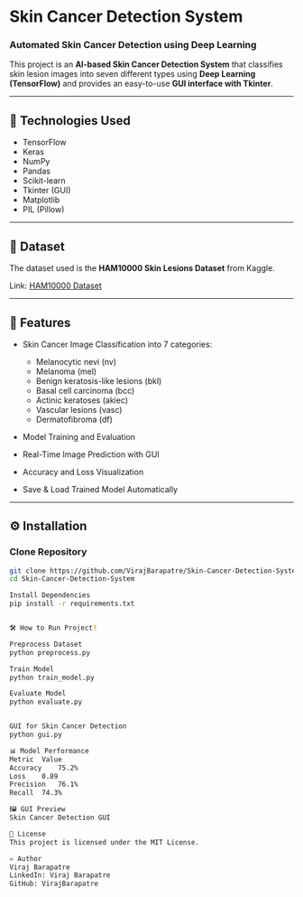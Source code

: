 # Skin Cancer Detection System
### Automated Skin Cancer Detection using Deep Learning

This project is an **AI-based Skin Cancer Detection System** that classifies skin lesion images into seven different types using **Deep Learning (TensorFlow)** and provides an easy-to-use **GUI interface with Tkinter**.

---

## 🧠 Technologies Used
- TensorFlow
- Keras
- NumPy
- Pandas
- Scikit-learn
- Tkinter (GUI)
- Matplotlib
- PIL (Pillow)

---

## 📌 Dataset
The dataset used is the **HAM10000 Skin Lesions Dataset** from Kaggle.

Link: [HAM10000 Dataset](https://www.kaggle.com/datasets/kmader/skin-cancer-mnist-ham10000)

---

## 🔑 Features
- Skin Cancer Image Classification into 7 categories:
  - Melanocytic nevi (nv)
  - Melanoma (mel)
  - Benign keratosis-like lesions (bkl)
  - Basal cell carcinoma (bcc)
  - Actinic keratoses (akiec)
  - Vascular lesions (vasc)
  - Dermatofibroma (df)
  
- Model Training and Evaluation
- Real-Time Image Prediction with GUI
- Accuracy and Loss Visualization
- Save & Load Trained Model Automatically

---

## ⚙️ Installation
### Clone Repository
```bash
git clone https://github.com/VirajBarapatre/Skin-Cancer-Detection-System.git
cd Skin-Cancer-Detection-System

Install Dependencies
pip install -r requirements.txt


🛠️ How to Run Project?

Preprocess Dataset
python preprocess.py

Train Model
python train_model.py

Evaluate Model
python evaluate.py


GUI for Skin Cancer Detection
python gui.py

📊 Model Performance
Metric	Value
Accuracy	75.2%
Loss	0.89
Precision	76.1% 
Recall	74.3%

🖼️ GUI Preview
Skin Cancer Detection GUI

📄 License
This project is licensed under the MIT License.

✍️ Author
Viraj Barapatre
LinkedIn: Viraj Barapatre
GitHub: VirajBarapatre
